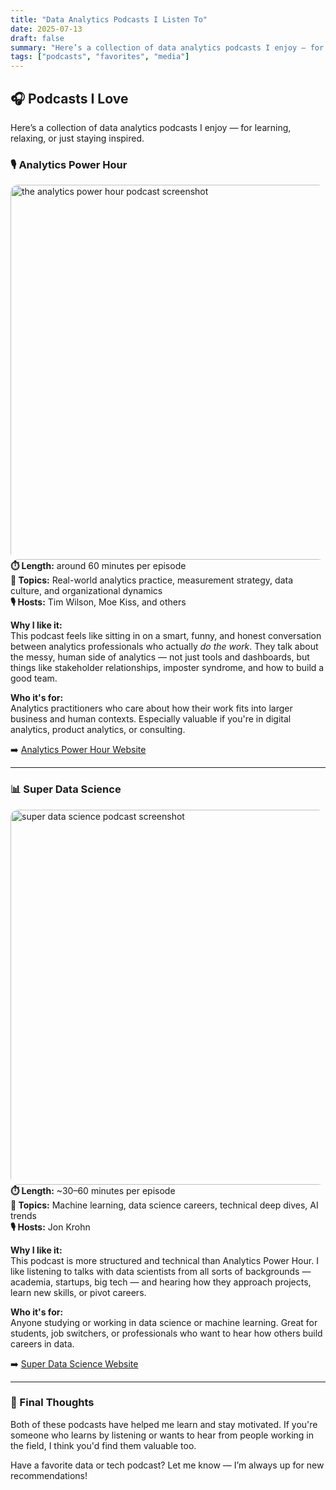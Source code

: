```yaml
---
title: "Data Analytics Podcasts I Listen To"
date: 2025-07-13
draft: false
summary: "Here’s a collection of data analytics podcasts I enjoy — for learning, relaxing, or just staying inspired."
tags: ["podcasts", "favorites", "media"]
---
```


## 🎧 Podcasts I Love

Here’s a collection of data analytics podcasts I enjoy — for learning, relaxing, or just staying inspired.

### 🎙️ **Analytics Power Hour**

<img src="/the-analytics-power-hour-podcast.png"
     alt="the analytics power hour podcast screenshot"
     width="600"
     style="display: block; margin: auto; border-radius: 12px;" />
**⏱️ Length:** around 60 minutes per episode  
**🎯 Topics:** Real-world analytics practice, measurement strategy, data culture, and organizational dynamics  
**🎙 Hosts:** Tim Wilson, Moe Kiss, and others

**Why I like it:**  
This podcast feels like sitting in on a smart, funny, and honest conversation between analytics professionals who actually _do the work_. They talk about the messy, human side of analytics — not just tools and dashboards, but things like stakeholder relationships, imposter syndrome, and how to build a good team.

**Who it's for:**  
Analytics practitioners who care about how their work fits into larger business and human contexts. Especially valuable if you're in digital analytics, product analytics, or consulting.

➡️ [Analytics Power Hour Website](https://analyticshour.io/)

---

### 📊 **Super Data Science**

<img src="/super-data-science-podcast.png"
     alt="super data science podcast screenshot"
     width="600"
     style="display: block; margin: auto; border-radius: 12px;" />
**⏱️ Length:** ~30–60 minutes per episode  
**🎯 Topics:** Machine learning, data science careers, technical deep dives, AI trends  
**🎙 Hosts:** Jon Krohn

**Why I like it:**  
This podcast is more structured and technical than Analytics Power Hour. I like listening to talks with data scientists from all sorts of backgrounds — academia, startups, big tech — and hearing how they approach projects, learn new skills, or pivot careers.

**Who it's for:**  
Anyone studying or working in data science or machine learning. Great for students, job switchers, or professionals who want to hear how others build careers in data.

➡️ [Super Data Science Website](https://www.superdatascience.com/podcast)

---

### 🧠 Final Thoughts

Both of these podcasts have helped me learn and stay motivated. If you're someone who learns by listening or wants to hear from people working in the field, I think you'd find them valuable too.

Have a favorite data or tech podcast? Let me know — I’m always up for new recommendations!
